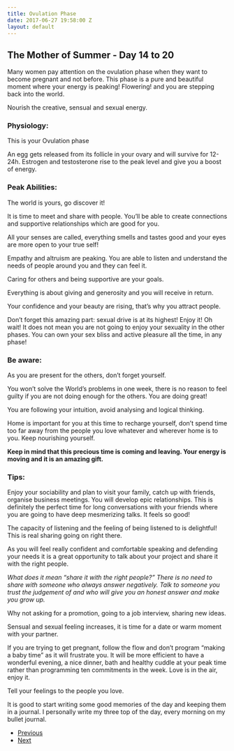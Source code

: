 ```yaml
---
title: Ovulation Phase
date: 2017-06-27 19:58:00 Z
layout: default
---
```


## The Mother of Summer - Day 14 to 20

Many women pay attention on the ovulation phase when they want to become pregnant and not before. This phase is a pure and beautiful moment where your energy is peaking! Flowering! and you are stepping back into the world.

Nourish the creative, sensual and sexual energy.

### Physiology:
This is your Ovulation phase

An egg gets released from its follicle in your ovary and will survive for 12-24h. Estrogen and testosterone rise to the peak level and give you a boost of energy.

### Peak Abilities:
The world is yours, go discover it!

It is time to meet and share with people. You’ll be able to create connections and supportive relationships which are good for you.

All your senses are called, everything smells and tastes good and your eyes are more open to your true self!

Empathy and altruism are peaking. You are able to listen and understand the needs of people around you and they can feel it.

Caring for others and being supportive are your goals.

Everything is about giving and generosity and you will receive in return.

Your confidence and your beauty are rising, that’s why you attract people.

Don’t forget this amazing part: sexual drive is at its highest! Enjoy it! Oh wait! It does not mean you are not going to enjoy your sexuality in the other phases. You can own your sex bliss and active pleasure all the time, in any phase!

### Be aware:
As you are present for the others, don’t forget yourself.

You won’t solve the World’s problems in one week, there is no reason to feel guilty if you are not doing enough for the others. You are doing great!

You are following your intuition, avoid analysing and logical thinking.

Home is important for you at this time to recharge yourself, don’t spend time too far away from the people you love  whatever and wherever home is to you. Keep nourishing yourself.

**Keep in mind that this precious time is coming and leaving. Your energy is moving and it is an amazing gift.**

### Tips:
Enjoy your sociability and plan to visit your family, catch up with friends, organise business meetings. You will develop epic relationships. This is definitely the perfect time for long conversations with your friends where you are going to have deep mesmerizing talks. It feels so good!

The capacity of listening and the feeling of being listened to is delightful! This is real sharing going on right there.

As you will feel really confident and comfortable speaking and defending your needs it is a great opportunity to talk about your project and share it with the right people.

*What does it mean “share it with the right people?”
There is no need to share with someone who always answer negatively. Talk to someone you trust the judgement of and who will give you an honest answer and make you grow up.*

Why not asking for a promotion, going to a job interview, sharing new ideas.

Sensual and sexual feeling increases, it is time for a date or warm moment with your partner.

If you are trying to get pregnant, follow the flow and don’t program “making a baby time” as it will frustrate you. It will be more efficient to have a wonderful evening, a nice dinner, bath and healthy cuddle at your peak time rather than programming ten commitments in the week. Love is in the air, enjoy it.

Tell your feelings to the people you love.

It is good to start writing some good memories of the day and keeping them in a journal. I personally write my three top of the day, every morning on my bullet journal.

<ul class="pager">
    <li class="previous"><a href="/the-pre-ovulation-phase">Previous</a></li>
    <li class="next"><a href="/pre-menstruation-phase">Next</a></li>
  </ul>
